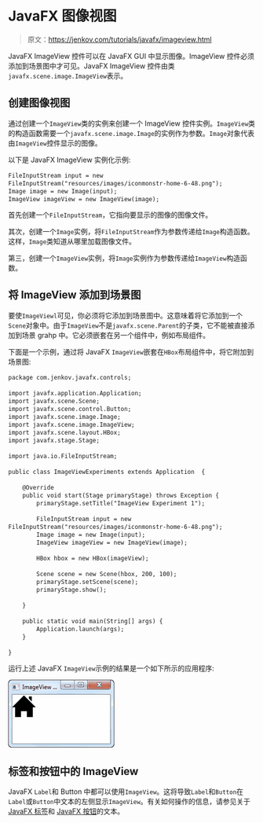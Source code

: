 # JavaFX 图像视图

> 原文：<https://jenkov.com/tutorials/javafx/imageview.html>

JavaFX ImageView 控件可以在 JavaFX GUI 中显示图像。ImageView 控件必须添加到场景图中才可见。JavaFX ImageView 控件由类`javafx.scene.image.ImageView`表示。

## 创建图像视图

通过创建一个`ImageView`类的实例来创建一个 ImageView 控件实例。`ImageView`类的构造函数需要一个`javafx.scene.image.Image`的实例作为参数。`Image`对象代表由`ImageView`控件显示的图像。

以下是 JavaFX ImageView 实例化示例:

```
FileInputStream input = new FileInputStream("resources/images/iconmonstr-home-6-48.png");
Image image = new Image(input);
ImageView imageView = new ImageView(image);

```

首先创建一个`FileInputStream`，它指向要显示的图像的图像文件。

其次，创建一个`Image`实例，将`FileInputStream`作为参数传递给`Image`构造函数。这样，`Image`类知道从哪里加载图像文件。

第三，创建一个`ImageView`实例，将`Image`实例作为参数传递给`ImageView`构造函数。

## 将 ImageView 添加到场景图

要使`ImageViewl`可见，你必须将它添加到场景图中。这意味着将它添加到一个`Scene`对象中。由于`ImageView`不是`javafx.scene.Parent`的子类，它不能被直接添加到场景 grahp 中。它必须嵌套在另一个组件中，例如布局组件。

下面是一个示例，通过将 JavaFX `ImageView`嵌套在`HBox`布局组件中，将它附加到场景图:

```
package com.jenkov.javafx.controls;

import javafx.application.Application;
import javafx.scene.Scene;
import javafx.scene.control.Button;
import javafx.scene.image.Image;
import javafx.scene.image.ImageView;
import javafx.scene.layout.HBox;
import javafx.stage.Stage;

import java.io.FileInputStream;

public class ImageViewExperiments extends Application  {

    @Override
    public void start(Stage primaryStage) throws Exception {
        primaryStage.setTitle("ImageView Experiment 1");

        FileInputStream input = new FileInputStream("resources/images/iconmonstr-home-6-48.png");
        Image image = new Image(input);
        ImageView imageView = new ImageView(image);

        HBox hbox = new HBox(imageView);

        Scene scene = new Scene(hbox, 200, 100);
        primaryStage.setScene(scene);
        primaryStage.show();

    }

    public static void main(String[] args) {
        Application.launch(args);
    }

}

```

运行上述 JavaFX `ImageView`示例的结果是一个如下所示的应用程序:

![A JavaFX ImageView component displayed in the scene graph.](img/a83cbe8364a66c36402a6bf8d72db03e.png)

## 标签和按钮中的 ImageView

JavaFX `Label`和 Button 中都可以使用`ImageView`。这将导致`Label`和`Button`在`Label`或`Button`中文本的左侧显示`ImageView`。有关如何操作的信息，请参见关于 [JavaFX 标签](label.html)和 [JavaFX 按钮](button.html)的文本。
